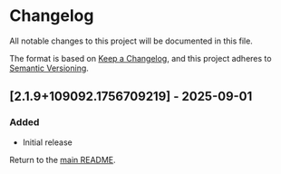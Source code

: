 # Changelog

All notable changes to this project will be documented in this file.

The format is based on [Keep a Changelog](https://keepachangelog.com/en/1.1.0/),
and this project adheres to [Semantic Versioning](https://semver.org/spec/v2.0.0.html).

## [2.1.9+109092.1756709219] - 2025-09-01
### Added
- Initial release

Return to the [main README](README.md).